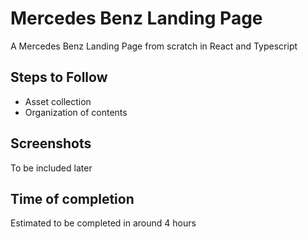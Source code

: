 # Mercedes Benz Landing Page

A Mercedes Benz Landing Page from scratch in React and Typescript

## Steps to Follow

- Asset collection
- Organization of contents


## Screenshots

To be included later


## Time of completion

Estimated to be completed in around 4 hours
